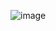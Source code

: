 ![image](https://github.com/SarfarazQadir/Create-and-Fetch-through-Desktop-Appliction-in-C-/assets/144503703/c4e8c78d-464e-4b12-b233-3916279fd609)
